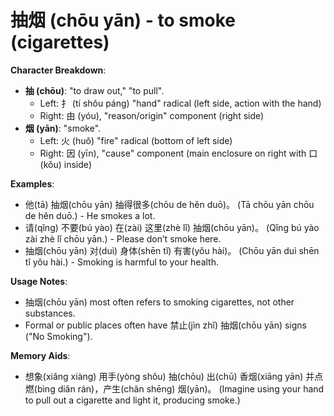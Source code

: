 # **抽烟 (chōu yān) - to smoke (cigarettes)**

**Character Breakdown**:  
- **抽 (chōu)**: "to draw out," "to pull".
  - Left: 扌 (tí shǒu páng) "hand" radical (left side, action with the hand)
  - Right: 由 (yóu), "reason/origin" component (right side)  
- **烟 (yān)**: "smoke".
  - Left: 火 (huǒ) "fire" radical (bottom of left side)
  - Right: 因 (yīn), "cause" component (main enclosure on right with 口 (kǒu) inside)

**Examples**:  
- 他(tā) 抽烟(chōu yān) 抽得很多(chōu de hěn duō)。 (Tā chōu yān chōu de hěn duō.) - He smokes a lot.  
- 请(qǐng) 不要(bú yào) 在(zài) 这里(zhè lǐ) 抽烟(chōu yān)。 (Qǐng bú yào zài zhè lǐ chōu yān.) - Please don’t smoke here.  
- 抽烟(chōu yān) 对(duì) 身体(shēn tǐ) 有害(yǒu hài)。 (Chōu yān duì shēn tǐ yǒu hài.) - Smoking is harmful to your health.

**Usage Notes**:  
- 抽烟(chōu yān) most often refers to smoking cigarettes, not other substances.  
- Formal or public places often have 禁止(jìn zhǐ) 抽烟(chōu yān) signs ("No Smoking").

**Memory Aids**:  
- 想象(xiǎng xiàng) 用手(yòng shǒu) 抽(chōu) 出(chū) 香烟(xiāng yān) 并点燃(bìng diǎn rán)，产生(chǎn shēng) 烟(yān)。 (Imagine using your hand to pull out a cigarette and light it, producing smoke.)
